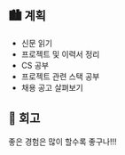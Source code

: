 ## 🏙️ 계획

- 신문 읽기
- 프로젝트 및 이력서 정리
- CS 공부
- 프로젝트 관련 스택 공부
- 채용 공고 살펴보기

## 🌆 회고

좋은 경험은 많이 할수록 좋구나!!!